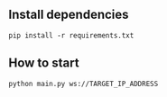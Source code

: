 ## Install dependencies

`pip install -r requirements.txt`

## How to start

`python main.py ws://TARGET_IP_ADDRESS`

